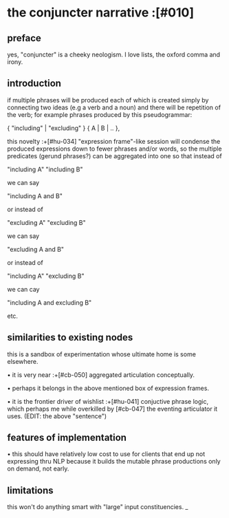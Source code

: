 # the conjuncter narrative :[#010]

## preface

yes, "conjuncter" is a cheeky neologism. I love lists, the oxford comma
and irony.




## introduction

if multiple phrases will be produced each of which is created simply
by connecting two ideas (e.g a verb and a noun) and there will be
repetition of the verb; for example phrases produced by this
pseudogrammar:

  { "including" | "excluding" } { A | B | .. },

this novelty :+[#hu-034] "expression frame"-like session will condense
the produced expressions down to fewer phrases and/or words, so the
multiple predicates (gerund phrases?) can be aggregated into one so
that instead of

  "including A"
  "including B"

we can say

  "including A and B"

or instead of

  "excluding A"
  "excluding B"

we can say

  "excluding A and B"

or instead of

  "including A"
  "excluding B"

we can cay

  "including A and excluding B"

etc.




## similarities to existing nodes

this is a sandbox of experimentation whose ultimate home is some
elsewhere.

  • it is very near :+[#cb-050] aggregated articulation conceptually.

  • perhaps it belongs in the above mentioned box of expression frames.

  • it is the frontier driver of wishlist :+[#hu-041]
    conjuctive phrase logic, which perhaps me while overkilled by
    [#cb-047] the eventing articulator it uses.
    (EDIT: the above "sentence")




## features of implementation

  • this should have relatively low cost to use for clients that
    end up not expressing thru NLP because it builds the mutable
    phrase productions only on demand, not early.




## limitations

this won't do anything smart with "large" input constituencies.
_
